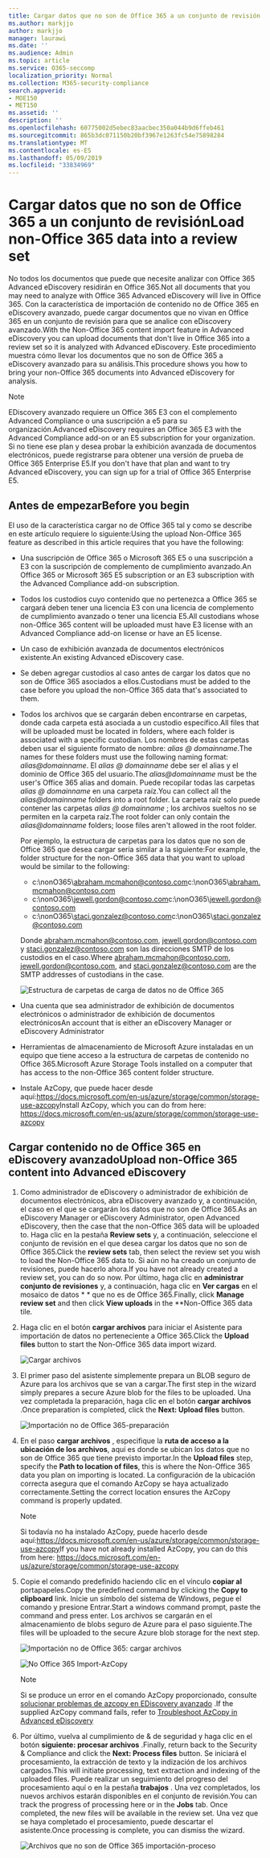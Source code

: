```yaml
---
title: Cargar datos que no son de Office 365 a un conjunto de revisión
ms.author: markjjo
author: markjjo
manager: laurawi
ms.date: ''
ms.audience: Admin
ms.topic: article
ms.service: O365-seccomp
localization_priority: Normal
ms.collection: M365-security-compliance
search.appverid:
- MOE150
- MET150
ms.assetid: ''
description: ''
ms.openlocfilehash: 60775002d5ebec83aacbec350a044b9d6ffeb461
ms.sourcegitcommit: 865b3dc071150b20bf3967e1263fc54e75898284
ms.translationtype: MT
ms.contentlocale: es-ES
ms.lasthandoff: 05/09/2019
ms.locfileid: "33834969"
---
```

# <a name="load-non-office-365-data-into-a-review-set"></a><span data-ttu-id="b33c4-102">Cargar datos que no son de Office 365 a un conjunto de revisión</span><span class="sxs-lookup"><span data-stu-id="b33c4-102">Load non-Office 365 data into a review set</span></span>

<span data-ttu-id="b33c4-103">No todos los documentos que puede que necesite analizar con Office 365 Advanced eDiscovery residirán en Office 365.</span><span class="sxs-lookup"><span data-stu-id="b33c4-103">Not all documents that you may need to analyze with Office 365 Advanced eDiscovery will live in Office 365.</span></span> <span data-ttu-id="b33c4-104">Con la característica de importación de contenido no de Office 365 en eDiscovery avanzado, puede cargar documentos que no vivan en Office 365 en un conjunto de revisión para que se analice con eDiscovery avanzado.</span><span class="sxs-lookup"><span data-stu-id="b33c4-104">With the Non-Office 365 content import feature in Advanced eDiscovery you can upload documents that don't live in Office 365 into a review set so it is analyzed with Advanced eDiscovery.</span></span> <span data-ttu-id="b33c4-105">Este procedimiento muestra cómo llevar los documentos que no son de Office 365 a eDiscovery avanzado para su análisis.</span><span class="sxs-lookup"><span data-stu-id="b33c4-105">This procedure shows you how to bring your non-Office 365 documents into Advanced eDiscovery for analysis.</span></span>

>[!Note]
><span data-ttu-id="b33c4-106">EDiscovery avanzado requiere un Office 365 E3 con el complemento Advanced Compliance o una suscripción a e5 para su organización.</span><span class="sxs-lookup"><span data-stu-id="b33c4-106">Advanced eDiscovery requires an Office 365 E3 with the Advanced Compliance add-on or an E5 subscription for your organization.</span></span> <span data-ttu-id="b33c4-107">Si no tiene ese plan y desea probar la exhibición avanzada de documentos electrónicos, puede registrarse para obtener una versión de prueba de Office 365 Enterprise E5.</span><span class="sxs-lookup"><span data-stu-id="b33c4-107">If you don't have that plan and want to try Advanced eDiscovery, you can sign up for a trial of Office 365 Enterprise E5.</span></span>

## <a name="before-you-begin"></a><span data-ttu-id="b33c4-108">Antes de empezar</span><span class="sxs-lookup"><span data-stu-id="b33c4-108">Before you begin</span></span>

<span data-ttu-id="b33c4-109">El uso de la característica cargar no de Office 365 tal y como se describe en este artículo requiere lo siguiente:</span><span class="sxs-lookup"><span data-stu-id="b33c4-109">Using the upload Non-Office 365 feature as described in this article requires that you have the following:</span></span>

- <span data-ttu-id="b33c4-110">Una suscripción de Office 365 o Microsoft 365 E5 o una suscripción a E3 con la suscripción de complemento de cumplimiento avanzado.</span><span class="sxs-lookup"><span data-stu-id="b33c4-110">An Office 365 or Microsoft 365 E5 subscription or an E3 subscription with the Advanced Compliance add-on subscription.</span></span>

- <span data-ttu-id="b33c4-111">Todos los custodios cuyo contenido que no pertenezca a Office 365 se cargará deben tener una licencia E3 con una licencia de complemento de cumplimiento avanzado o tener una licencia E5.</span><span class="sxs-lookup"><span data-stu-id="b33c4-111">All custodians whose non-Office 365 content will be uploaded must have E3 license with an Advanced Compliance add-on license or have an E5 license.</span></span>

- <span data-ttu-id="b33c4-112">Un caso de exhibición avanzada de documentos electrónicos existente.</span><span class="sxs-lookup"><span data-stu-id="b33c4-112">An existing Advanced eDiscovery case.</span></span>

- <span data-ttu-id="b33c4-113">Se deben agregar custodios al caso antes de cargar los datos que no son de Office 365 asociados a ellos.</span><span class="sxs-lookup"><span data-stu-id="b33c4-113">Custodians must be added to the case before you upload the non-Office 365 data that's associated to them.</span></span>

- <span data-ttu-id="b33c4-114">Todos los archivos que se cargarán deben encontrarse en carpetas, donde cada carpeta está asociada a un custodio específico.</span><span class="sxs-lookup"><span data-stu-id="b33c4-114">All files that will be uploaded must be located in folders, where each folder is associated with a specific custodian.</span></span> <span data-ttu-id="b33c4-115">Los nombres de estas carpetas deben usar el siguiente formato de nombre: *alias @ domainname*.</span><span class="sxs-lookup"><span data-stu-id="b33c4-115">The names for these folders must use the following naming format: *alias@domainname*.</span></span> <span data-ttu-id="b33c4-116">El *alias @ domainname* debe ser el alias y el dominio de Office 365 del usuario.</span><span class="sxs-lookup"><span data-stu-id="b33c4-116">The *alias@domainname* must be the user's Office 365 alias and domain.</span></span> <span data-ttu-id="b33c4-117">Puede recopilar todas las carpetas *alias @ domainname* en una carpeta raíz.</span><span class="sxs-lookup"><span data-stu-id="b33c4-117">You can collect all the *alias@domainname* folders into a root folder.</span></span> <span data-ttu-id="b33c4-118">La carpeta raíz solo puede contener las carpetas *alias @ domainname* ; los archivos sueltos no se permiten en la carpeta raíz.</span><span class="sxs-lookup"><span data-stu-id="b33c4-118">The root folder can only contain the *alias@domainname* folders; loose files aren't allowed in the root folder.</span></span>

   <span data-ttu-id="b33c4-119">Por ejemplo, la estructura de carpetas para los datos que no son de Office 365 que desea cargar sería similar a la siguiente:</span><span class="sxs-lookup"><span data-stu-id="b33c4-119">For example, the folder structure for the non-Office 365 data that you want to upload would be similar to the following:</span></span>

   - <span data-ttu-id="b33c4-120">c:\nonO365\abraham.mcmahon@contoso.com</span><span class="sxs-lookup"><span data-stu-id="b33c4-120">c:\nonO365\abraham.mcmahon@contoso.com</span></span>
   - <span data-ttu-id="b33c4-121">c:\nonO365\jewell.gordon@contoso.com</span><span class="sxs-lookup"><span data-stu-id="b33c4-121">c:\nonO365\jewell.gordon@contoso.com</span></span>
   - <span data-ttu-id="b33c4-122">c:\nonO365\staci.gonzalez@contoso.com</span><span class="sxs-lookup"><span data-stu-id="b33c4-122">c:\nonO365\staci.gonzalez@contoso.com</span></span>

   <span data-ttu-id="b33c4-123">Donde abraham.mcmahon@contoso.com, jewell.gordon@contoso.com y staci.gonzalez@contoso.com son las direcciones SMTP de los custodios en el caso.</span><span class="sxs-lookup"><span data-stu-id="b33c4-123">Where abraham.mcmahon@contoso.com, jewell.gordon@contoso.com, and staci.gonzalez@contoso.com are the SMTP addresses of custodians in the case.</span></span>

   ![Estructura de carpetas de carga de datos no de Office 365](../media/3f2dde84-294e-48ea-b44b-7437bd25284c.png)

- <span data-ttu-id="b33c4-125">Una cuenta que sea administrador de exhibición de documentos electrónicos o administrador de exhibición de documentos electrónicos</span><span class="sxs-lookup"><span data-stu-id="b33c4-125">An account that is either an eDiscovery Manager or eDiscovery Administrator</span></span>

- <span data-ttu-id="b33c4-126">Herramientas de almacenamiento de Microsoft Azure instaladas en un equipo que tiene acceso a la estructura de carpetas de contenido no Office 365.</span><span class="sxs-lookup"><span data-stu-id="b33c4-126">Microsoft Azure Storage Tools installed on a computer that has access to the non-Office 365 content folder structure.</span></span>

- <span data-ttu-id="b33c4-127">Instale AzCopy, que puede hacer desde aquí:https://docs.microsoft.com/en-us/azure/storage/common/storage-use-azcopy</span><span class="sxs-lookup"><span data-stu-id="b33c4-127">Install AzCopy, which you can do from here: https://docs.microsoft.com/en-us/azure/storage/common/storage-use-azcopy</span></span>

## <a name="upload-non-office-365-content-into-advanced-ediscovery"></a><span data-ttu-id="b33c4-128">Cargar contenido no de Office 365 en eDiscovery avanzado</span><span class="sxs-lookup"><span data-stu-id="b33c4-128">Upload non-Office 365 content into Advanced eDiscovery</span></span>

1. <span data-ttu-id="b33c4-129">Como administrador de eDiscovery o administrador de exhibición de documentos electrónicos, abra eDiscovery avanzado y, a continuación, el caso en el que se cargarán los datos que no son de Office 365.</span><span class="sxs-lookup"><span data-stu-id="b33c4-129">As an eDiscovery Manager or eDiscovery Administrator, open Advanced eDiscovery, then the case that the non-Office 365 data will be uploaded to.</span></span>  <span data-ttu-id="b33c4-130">Haga clic en la pestaña **Review sets** y, a continuación, seleccione el conjunto de revisión en el que desea cargar los datos que no son de Office 365.</span><span class="sxs-lookup"><span data-stu-id="b33c4-130">Click the **review sets** tab, then select the review set you wish to load the Non-Office 365 data to.</span></span>  <span data-ttu-id="b33c4-131">Si aún no ha creado un conjunto de revisiones, puede hacerlo ahora.</span><span class="sxs-lookup"><span data-stu-id="b33c4-131">If you have not already created a review set, you can do so now.</span></span>  <span data-ttu-id="b33c4-132">Por último, haga clic en **administrar conjunto de revisiones** y, a continuación, haga clic en **Ver cargas** en el mosaico de datos \* \* que no es de Office 365.</span><span class="sxs-lookup"><span data-stu-id="b33c4-132">Finally, click **Manage review set** and then click **View uploads** in the \*\*Non-Office 365 data tile.</span></span>

2. <span data-ttu-id="b33c4-133">Haga clic en el botón **cargar archivos** para iniciar el Asistente para importación de datos no perteneciente a Office 365.</span><span class="sxs-lookup"><span data-stu-id="b33c4-133">Click the **Upload files** button to start the Non-Office 365 data import wizard.</span></span>

   ![Cargar archivos](../media/574f4059-4146-4058-9df3-ec97cf28d7c7.png)

3. <span data-ttu-id="b33c4-135">El primer paso del asistente simplemente prepara un BLOB seguro de Azure para los archivos que se van a cargar.</span><span class="sxs-lookup"><span data-stu-id="b33c4-135">The first step in the wizard simply prepares a secure Azure blob for the files to be uploaded.</span></span>  <span data-ttu-id="b33c4-136">Una vez completada la preparación, haga clic en el botón **cargar archivos** .</span><span class="sxs-lookup"><span data-stu-id="b33c4-136">Once preparation is completed, click the **Next: Upload files** button.</span></span>

   ![Importación no de Office 365-preparación](../media/0670a347-a578-454a-9b3d-e70ef47aec57.png)
 
4. <span data-ttu-id="b33c4-138">En el paso **cargar archivos** , especifique la **ruta de acceso a la ubicación de los archivos**, aquí es donde se ubican los datos que no son de Office 365 que tiene previsto importar.</span><span class="sxs-lookup"><span data-stu-id="b33c4-138">In the **Upload files** step, specify the **Path to location of files**, this is where the Non-Office 365 data you plan on importing is located.</span></span>  <span data-ttu-id="b33c4-139">La configuración de la ubicación correcta asegura que el comando AzCopy se haya actualizado correctamente.</span><span class="sxs-lookup"><span data-stu-id="b33c4-139">Setting the correct location ensures the AzCopy command is properly updated.</span></span>

   > [!NOTE]
   > <span data-ttu-id="b33c4-140">Si todavía no ha instalado AzCopy, puede hacerlo desde aquí:https://docs.microsoft.com/en-us/azure/storage/common/storage-use-azcopy</span><span class="sxs-lookup"><span data-stu-id="b33c4-140">If you have not already installed AzCopy, you can do this from here: https://docs.microsoft.com/en-us/azure/storage/common/storage-use-azcopy</span></span>

5. <span data-ttu-id="b33c4-141">Copie el comando predefinido haciendo clic en el vínculo **copiar al** portapapeles.</span><span class="sxs-lookup"><span data-stu-id="b33c4-141">Copy the predefined command by clicking the **Copy to clipboard** link.</span></span> <span data-ttu-id="b33c4-142">Inicie un símbolo del sistema de Windows, pegue el comando y presione Entrar.</span><span class="sxs-lookup"><span data-stu-id="b33c4-142">Start a windows command prompt, paste the command and press enter.</span></span>  <span data-ttu-id="b33c4-143">Los archivos se cargarán en el almacenamiento de blobs seguro de Azure para el paso siguiente.</span><span class="sxs-lookup"><span data-stu-id="b33c4-143">The files will be uploaded to the secure Azure blob storage for the next step.</span></span>

   ![Importación no de Office 365: cargar archivos](../media/3ea53b5d-7f9b-4dfc-ba63-90a38c14d41a.png)

   ![No Office 365 Import-AzCopy](../media/504e2dbe-f36f-4f36-9b08-04aea85d8250.png)

   > [!NOTE]
   > <span data-ttu-id="b33c4-146">Si se produce un error en el comando AzCopy proporcionado, consulte [solucionar problemas de azcopy en EDiscovery avanzado](troubleshooting-azcopy.md) .</span><span class="sxs-lookup"><span data-stu-id="b33c4-146">If the supplied AzCopy command fails, refer to [Troubleshoot AzCopy in Advanced eDiscovery](troubleshooting-azcopy.md)</span></span>

6. <span data-ttu-id="b33c4-147">Por último, vuelva al cumplimiento de & de seguridad y haga clic en el botón **siguiente: procesar archivos** .</span><span class="sxs-lookup"><span data-stu-id="b33c4-147">Finally, return back to the Security & Compliance and click the **Next: Process files** button.</span></span>  <span data-ttu-id="b33c4-148">Se iniciará el procesamiento, la extracción de texto y la indización de los archivos cargados.</span><span class="sxs-lookup"><span data-stu-id="b33c4-148">This will initiate processing, text extraction and indexing of the uploaded files.</span></span>  <span data-ttu-id="b33c4-149">Puede realizar un seguimiento del progreso del procesamiento aquí o en la pestaña **trabajos** .  Una vez completados, los nuevos archivos estarán disponibles en el conjunto de revisión.</span><span class="sxs-lookup"><span data-stu-id="b33c4-149">You can track the progress of processing here or in the **Jobs** tab.  Once completed, the new files will be available in the review set.</span></span>  <span data-ttu-id="b33c4-150">Una vez que se haya completado el procesamiento, puede descartar el asistente.</span><span class="sxs-lookup"><span data-stu-id="b33c4-150">Once processing is complete, you can dismiss the wizard.</span></span>

   ![Archivos que no son de Office 365 importación-proceso](../media/218b1545-416a-4a9f-9b25-3b70e8508f67.png)

